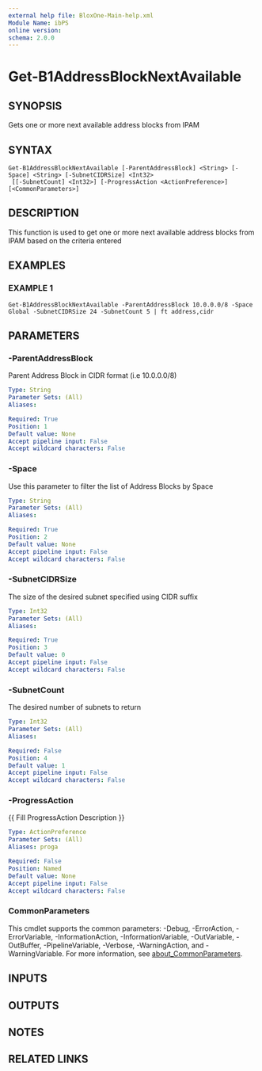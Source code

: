 ```yaml
---
external help file: BloxOne-Main-help.xml
Module Name: ibPS
online version:
schema: 2.0.0
---
```


# Get-B1AddressBlockNextAvailable

## SYNOPSIS
Gets one or more next available address blocks from IPAM

## SYNTAX

```
Get-B1AddressBlockNextAvailable [-ParentAddressBlock] <String> [-Space] <String> [-SubnetCIDRSize] <Int32>
 [[-SubnetCount] <Int32>] [-ProgressAction <ActionPreference>] [<CommonParameters>]
```

## DESCRIPTION
This function is used to get one or more next available address blocks from IPAM based on the criteria entered

## EXAMPLES

### EXAMPLE 1
```
Get-B1AddressBlockNextAvailable -ParentAddressBlock 10.0.0.0/8 -Space Global -SubnetCIDRSize 24 -SubnetCount 5 | ft address,cidr
```

## PARAMETERS

### -ParentAddressBlock
Parent Address Block in CIDR format (i.e 10.0.0.0/8)

```yaml
Type: String
Parameter Sets: (All)
Aliases:

Required: True
Position: 1
Default value: None
Accept pipeline input: False
Accept wildcard characters: False
```

### -Space
Use this parameter to filter the list of Address Blocks by Space

```yaml
Type: String
Parameter Sets: (All)
Aliases:

Required: True
Position: 2
Default value: None
Accept pipeline input: False
Accept wildcard characters: False
```

### -SubnetCIDRSize
The size of the desired subnet specified using CIDR suffix

```yaml
Type: Int32
Parameter Sets: (All)
Aliases:

Required: True
Position: 3
Default value: 0
Accept pipeline input: False
Accept wildcard characters: False
```

### -SubnetCount
The desired number of subnets to return

```yaml
Type: Int32
Parameter Sets: (All)
Aliases:

Required: False
Position: 4
Default value: 1
Accept pipeline input: False
Accept wildcard characters: False
```

### -ProgressAction
{{ Fill ProgressAction Description }}

```yaml
Type: ActionPreference
Parameter Sets: (All)
Aliases: proga

Required: False
Position: Named
Default value: None
Accept pipeline input: False
Accept wildcard characters: False
```

### CommonParameters
This cmdlet supports the common parameters: -Debug, -ErrorAction, -ErrorVariable, -InformationAction, -InformationVariable, -OutVariable, -OutBuffer, -PipelineVariable, -Verbose, -WarningAction, and -WarningVariable. For more information, see [about_CommonParameters](http://go.microsoft.com/fwlink/?LinkID=113216).

## INPUTS

## OUTPUTS

## NOTES

## RELATED LINKS
